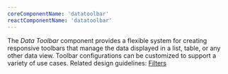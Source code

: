 ```yaml
---
coreComponentName: 'datatoolbar'
reactComponentName: 'datatoolbar'
---
```

The *Data Toolbar* component provides a flexible system for creating responsive toolbars that manage the data displayed in a list, table, or any other data view. Toolbar configurations can be customized to support a variety of use cases. Related design guidelines: [Filters](/design-guidelines/usage-and-behavior/toolbar)
